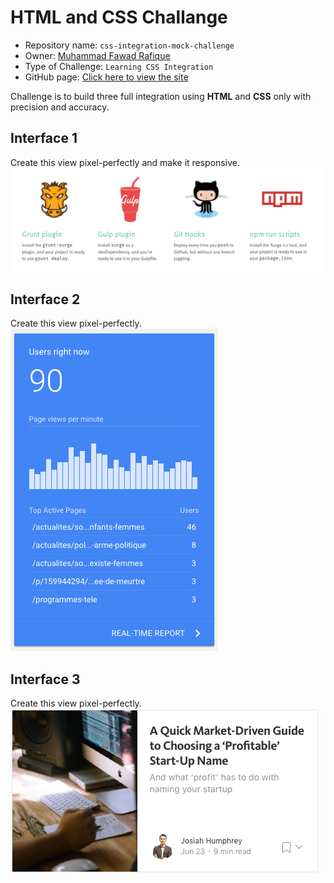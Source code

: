 # HTML and CSS Challange
* Repository name: `css-integration-mock-challenge`
* Owner: [Muhammad Fawad Rafique](https://github.com/fawadrafique)
* Type of Challenge: `Learning CSS Integration`
* GitHub page: [Click here to view the site](https://fawadrafique.github.io/css-integration-mock-challenge/)

Challenge is to build three full integration using **HTML** and **CSS** only with precision and accuracy.

## Interface 1
Create this view pixel-perfectly and make it responsive.
![Interface 1](images/interface1.png)
## Interface 2
Create this view pixel-perfectly.
![Interface 2](images/interface2.png)
## Interface 3
Create this view pixel-perfectly.
![Interface 3](images/interface3.png)
